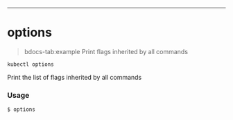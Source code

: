 ------------

# options

>bdocs-tab:example Print flags inherited by all commands

```bdocs-tab:example_shell
kubectl options
```


Print the list of flags inherited by all commands

### Usage

`$ options`



